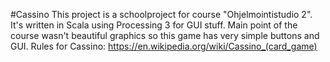 #Cassino
This project is a schoolproject for course "Ohjelmointistudio 2". It's written in Scala using Processing 3 for GUI stuff. Main point of the course wasn't beautiful graphics so this game has very simple buttons and GUI. Rules for Cassino: https://en.wikipedia.org/wiki/Cassino_(card_game)
